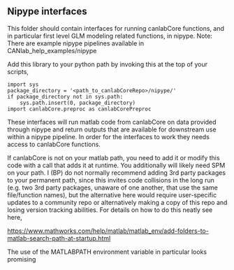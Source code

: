 ## Nipype interfaces


This folder should contain interfaces for running canlabCore functions, and
in particular first level GLM modeling related functions, in nipype. Note:
There are example nipype pipelines available in CANlab_help_examples/nipype

Add this library to your python path by invoking this at the top of your
scripts,
```
import sys
package_directory = '<path_to_canlabCoreRepo>/nipype/'
if package_directory not in sys.path:
    sys.path.insert(0, package_directory)
import canlabCore.preproc as canlabCorePreproc
```

These interfaces will run matlab code from canlabCore on data provided
through nipype and return outputs that are available for downstream use
within a nipype pipeline. In order for the interfaces to work they needs 
access to canlabCore functions.

If canlabCore is not on your matlab path, you need to add it or modify this
code with a call that adds it at runtime. You additionally will likely need
SPM on your path. I (BP) do not normally recommend adding 3rd party packages 
to your permanent path, since this invites code collisions in the long run 
(e.g. two 3rd party packages, unaware of one another, that use the same 
file/function names), but the alternative here would require user-specific 
updates to a community repo or alternatively making a copy of this repo and 
losing version tracking abilities. For details on how to do this neatly see 
here,

https://www.mathworks.com/help/matlab/matlab_env/add-folders-to-matlab-search-path-at-startup.html

The use of the MATLABPATH environment variable in particular looks promising

